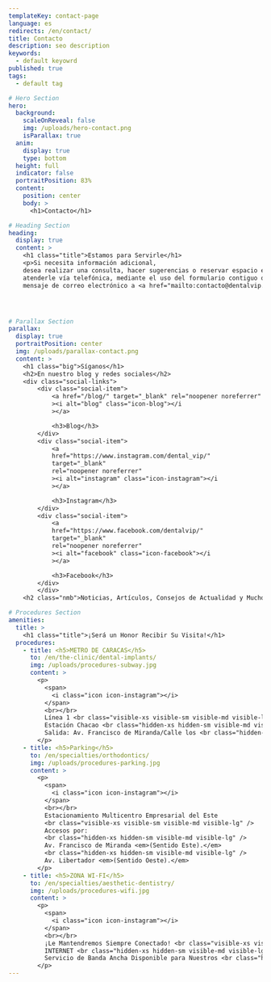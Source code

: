 ```yaml
---
templateKey: contact-page
language: es
redirects: /en/contact/
title: Contacto
description: seo description
keywords:
  - default keyowrd
published: true
tags:
  - default tag

# Hero Section
hero:
  background:
    scaleOnReveal: false
    img: /uploads/hero-contact.png
    isParallax: true
  anim:
    display: true
    type: bottom
  height: full
  indicator: false
  portraitPosition: 83%
  content:
    position: center
    body: >
      <h1>Contacto</h1>

# Heading Section
heading:
  display: true
  content: >
    <h1 class="title">Estamos para Servirle</h1>
    <p>Si necesita información adicional,
    desea realizar una consulta, hacer sugerencias o reservar espacio en agenda; podemos
    atenderle vía telefónica, mediante el uso del formulario contiguo o enviando un
    mensaje de correo electrónico a <a href="mailto:contacto@dentalvip.com.ve" style="color:#91c508">contacto@dentalvip.com.ve</a></p>




# Parallax Section
parallax:
  display: true
  portraitPosition: center
  img: /uploads/parallax-contact.png
  content: >
    <h1 class="big">Síganos</h1>
    <h2>En nuestro blog y redes sociales</h2>
    <div class="social-links">
        <div class="social-item">
            <a href="/blog/" target="_blank" rel="noopener noreferrer"
            ><i alt="blog" class="icon-blog"></i
            ></a>

            <h3>Blog</h3>
        </div>
        <div class="social-item">
            <a
            href="https://www.instagram.com/dental_vip/"
            target="_blank"
            rel="noopener noreferrer"
            ><i alt="instagram" class="icon-instagram"></i
            ></a>

            <h3>Instagram</h3>
        </div>
        <div class="social-item">
            <a
            href="https://www.facebook.com/dentalvip/"
            target="_blank"
            rel="noopener noreferrer"
            ><i alt="facebook" class="icon-facebook"></i
            ></a>

            <h3>Facebook</h3>
        </div>
        </div>
    <h2 class="nmb">Noticias, Artículos, Consejos de Actualidad y Mucho Más...</h2>

# Procedures Section
amenities:
  title: >
    <h1 class="title">¡Será un Honor Recibir Su Visita!</h1>
  procedures:
    - title: <h5>METRO DE CARACAS</h5>
      to: /en/the-clinic/dental-implants/
      img: /uploads/procedures-subway.jpg
      content: >
        <p>
          <span>
            <i class="icon icon-instagram"></i>
          </span>
          <br></br>
          Línea 1 <br class="visible-xs visible-sm visible-md visible-lg">
          Estación Chacao <br class="hidden-xs hidden-sm visible-md visible-lg">
          Salida: Av. Francisco de Miranda/Calle los <br class="hidden-xs hidden-sm visible-md visible-lg">Maristas.
        </p>
    - title: <h5>Parking</h5>
      to: /en/specialties/orthodontics/
      img: /uploads/procedures-parking.jpg
      content: >
        <p>
          <span>
            <i class="icon icon-instagram"></i>
          </span>
          <br></br>
          Estacionamiento Multicentro Empresarial del Este
          <br class="visible-xs visible-sm visible-md visible-lg" />
          Accesos por:
          <br class="hidden-xs hidden-sm visible-md visible-lg" />
          Av. Francisco de Miranda <em>(Sentido Este).</em>
          <br class="hidden-xs hidden-sm visible-md visible-lg" />
          Av. Libertador <em>(Sentido Oeste).</em>
        </p>
    - title: <h5>ZONA WI-FI</h5>
      to: /en/specialties/aesthetic-dentistry/
      img: /uploads/procedures-wifi.jpg
      content: > 
        <p>
          <span>
            <i class="icon icon-instagram"></i>
          </span>
          <br></br>
          ¡Le Mantendremos Siempre Conectado! <br class="visible-xs visible-sm visible-md visible-lg">
          INTERNET <br class="hidden-xs hidden-sm visible-md visible-lg">
          Servicio de Banda Ancha Disponible para Nuestros <br class="hidden-xs hidden-sm visible-md visible-lg"> Distinguidos Visitantes.
        </p>
---
```

